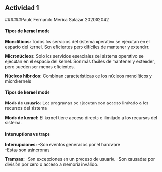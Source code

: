 ## Actividad 1
######Paulo Fernando Mérida Salazar 202002042



#### Tipos de kernel mode

**Monolíticos:** Todos los servicios del sistema operativo se ejecutan en el espacio del kernel. Son eficientes pero difíciles de mantener y extender.

**Micronúcleos:** Solo los servicios esenciales del sistema operativo se ejecutan en el espacio del kernel. Son más fáciles de mantener y extender, pero pueden ser menos eficientes.

**Núcleos híbridos:** Combinan características de los núcleos monolíticos y microkernels


#### Tipos de kernel mode
**Modo de usuario:** Los programas se ejecutan con acceso limitado a los recursos del sistema

**Modo de kernel:** El kernel tiene acceso directo e ilimitado a los recursos del sistema.

#### Interruptions vs traps
**Interrupciones:** 
-Son eventos generados por el hardware  
-Estas son asíncronas 

**Trampas:** 
-Son excepciones en un proceso de usuario. 
-Son causadas por división por cero o acceso a memoria inválido. 
